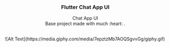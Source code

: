 <p align="center">
  
  <h3 align="center">Flutter Chat App UI</h3>

  <p align="center">
    Chat App UI
    <br>
    Base project made with much  :heart: .
    <br>
    <br>
  </p>
</p>
<p>![Alt Text](https://media.giphy.com/media/7epztzMb7AOQSgvvGg/giphy.gif)</p>

